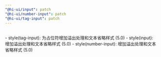 ```yaml
---
"@hi-ui/input": patch
"@hi-ui/number-input": patch
"@hi-ui/tag-input": patch
---
```


<br>
- style(tag-input): 为占位符增加溢出处理和文本省略样式 (5.0)
- style(input): 增加溢出处理和文本省略样式 (5.0)
- style(number-input): 增加溢出处理和文本省略样式 (5.0)
